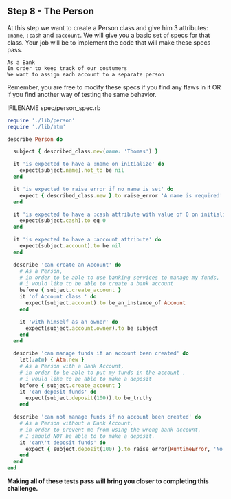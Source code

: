 ## Step 8 - The Person

At this step we want to create a Person class and give him 3 attributes: `:name`, `:cash` and `:account`. We will give you a basic set of specs for that class. Your job will be to implement the code that will make these specs pass.

```
As a Bank      
In order to keep track of our costumers     
We want to assign each account to a separate person
```

Remember, you are free to modify these specs if you find any flaws in it OR if you find another way of testing the same behavior.

!FILENAME spec/person\_spec.rb

```ruby
require './lib/person'
require './lib/atm'

describe Person do

  subject { described_class.new(name: 'Thomas') }

  it 'is expected to have a :name on initialize' do
    expect(subject.name).not_to be nil
  end

  it 'is expected to raise error if no name is set' do
    expect { described_class.new }.to raise_error 'A name is required'
  end

  it 'is expected to have a :cash attribute with value of 0 on initialize' do
    expect(subject.cash).to eq 0
  end

  it 'is expected to have a :account attribute' do
    expect(subject.account).to be nil
  end

  describe 'can create an Account' do
    # As a Person,
    # in order to be able to use banking services to manage my funds,
    # i would like to be able to create a bank account
    before { subject.create_account }
    it 'of Account class ' do
      expect(subject.account).to be_an_instance_of Account
    end

    it 'with himself as an owner' do
      expect(subject.account.owner).to be subject
    end
  end

  describe 'can manage funds if an account been created' do
    let(:atm) { Atm.new }
    # As a Person with a Bank Account,
    # in order to be able to put my funds in the account ,
    # i would like to be able to make a deposit
    before { subject.create_account }
    it 'can deposit funds' do
      expect(subject.deposit(100)).to be_truthy
    end

  describe 'can not manage funds if no account been created' do
    # As a Person without a Bank Account,
    # in order to prevent me from using the wrong bank account,
    # I should NOT be able to to make a deposit.
    it 'can\'t deposit funds' do
      expect { subject.deposit(100) }.to raise_error(RuntimeError, 'No account present')
    end
  end
end
```

**Making all of these tests pass will bring you closer to completing this challenge.**

